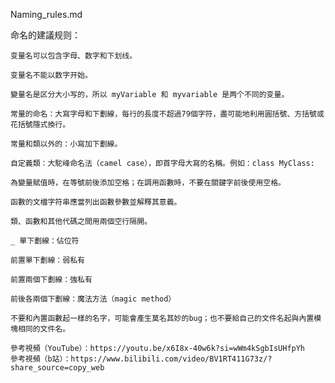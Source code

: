 Naming_rules.md

命名的建議规则：

    变量名可以包含字母、数字和下划线。

    变量名不能以数字开始。

    變量名是区分大小写的，所以 myVariable 和 myvariable 是两个不同的变量。

    常量的命名：大寫字母和下劃線，每行的長度不超過79個字符，盡可能地利用圓括號、方括號或花括號隱式換行。

    常量和類以外的：小寫加下劃線。

    自定義類：大駝峰命名法（camel case），即首字母大寫的名稱。例如：class MyClass:

    為變量賦值時，在等號前後添加空格；在調用函數時，不要在關鍵字前後使用空格。

    函數的文檔字符串應當列出函數參數並解釋其意義。

    類、函數和其他代碼之間用兩個空行隔開。

    _ 單下劃線：佔位符

    前置單下劃線：弱私有

    前置兩個下劃線：強私有

    前後各兩個下劃線：魔法方法（magic method）

    不要和內置函數起一樣的名字，可能會產生莫名其妙的bug；也不要給自己的文件名起與內置模塊相同的文件名。

    參考視頻（YouTube）：https://youtu.be/x6I8x-40w6k?si=wWm4kSgbIsUHfpYh
    參考視頻（b站）：https://www.bilibili.com/video/BV1RT411G73z/?share_source=copy_web